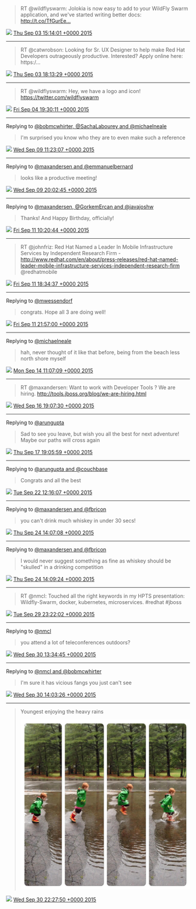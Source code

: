> RT @wildflyswarm: Jolokia is now easy to add to your WildFly Swarm application, and we've started writing better docs:  http://t.co/TfGurEe…

<img src="/images/twitter/media/tweet.ico" width="12" /> [Thu Sep 03 15:14:01 +0000 2015](https://twitter.com/kenfinnigan/status/639456318760292352)

----

> RT @catwrobson: Looking for Sr. UX Designer to help make Red Hat Developers outrageously productive. Interested? Apply online here: https:/…

<img src="/images/twitter/media/tweet.ico" width="12" /> [Thu Sep 03 18:13:29 +0000 2015](https://twitter.com/kenfinnigan/status/639501482690265088)

----

> RT @wildflyswarm: Hey, we have a logo and icon! https://twitter.com/wildflyswarm

<img src="/images/twitter/media/tweet.ico" width="12" /> [Fri Sep 04 19:30:11 +0000 2015](https://twitter.com/kenfinnigan/status/639883174508654592)

----

Replying to [@bobmcwhirter, @SachaLabourey and @michaelneale](https://twitter.com/bobmcwhirter/status/641558791755071488)

> I'm surprised you know who they are to even make such a reference

<img src="/images/twitter/media/tweet.ico" width="12" /> [Wed Sep 09 11:23:07 +0000 2015](https://twitter.com/kenfinnigan/status/641572538754166784)

----

Replying to [@maxandersen and @emmanuelbernard](https://twitter.com/maxandersen/status/641703021223772160)

> looks like a productive meeting!

<img src="/images/twitter/media/tweet.ico" width="12" /> [Wed Sep 09 20:02:45 +0000 2015](https://twitter.com/kenfinnigan/status/641703305979101184)

----

Replying to [@maxandersen, @GorkemErcan and @javajoshw](https://twitter.com/maxandersen/status/642235279508680704)

> Thanks! And Happy Birthday, officially!

<img src="/images/twitter/media/tweet.ico" width="12" /> [Fri Sep 11 10:20:44 +0000 2015](https://twitter.com/kenfinnigan/status/642281613779410944)

----

> RT @johnfriz: Red Hat Named a Leader In Mobile Infrastructure Services by Independent Research Firm - http://www.redhat.com/en/about/press-releases/red-hat-named-leader-mobile-infrastructure-services-independent-research-firm @redhatmobile

<img src="/images/twitter/media/tweet.ico" width="12" /> [Fri Sep 11 18:34:37 +0000 2015](https://twitter.com/kenfinnigan/status/642405905854767104)

----

Replying to [@mwessendorf](https://twitter.com/mwessendorf/status/642447019391381505)

> congrats. Hope all 3 are doing well!

<img src="/images/twitter/media/tweet.ico" width="12" /> [Fri Sep 11 21:57:00 +0000 2015](https://twitter.com/kenfinnigan/status/642456836889780224)

----

Replying to [@michaelneale](https://twitter.com/michaelneale/status/643370506029166592)

> hah, never thought of it like that before, being from the beach less north shore myself

<img src="/images/twitter/media/tweet.ico" width="12" /> [Mon Sep 14 11:07:09 +0000 2015](https://twitter.com/kenfinnigan/status/643380457401413633)

----

> RT @maxandersen: Want to work with Developer Tools ? We are hiring. http://tools.jboss.org/blog/we-are-hiring.html

<img src="/images/twitter/media/tweet.ico" width="12" /> [Wed Sep 16 19:07:30 +0000 2015](https://twitter.com/kenfinnigan/status/644226117335969792)

----

Replying to [@arungupta](https://twitter.com/arungupta/status/644587581980545024)

> Sad to see you leave, but wish you all the best for next adventure! Maybe our paths will cross again

<img src="/images/twitter/media/tweet.ico" width="12" /> [Thu Sep 17 19:05:59 +0000 2015](https://twitter.com/kenfinnigan/status/644588126627889152)

----

Replying to [@arungupta and @couchbase](https://twitter.com/arungupta/status/646292484079796225)

> Congrats and all the best

<img src="/images/twitter/media/tweet.ico" width="12" /> [Tue Sep 22 12:16:07 +0000 2015](https://twitter.com/kenfinnigan/status/646296917740122112)

----

Replying to [@maxandersen and @fbricon](https://twitter.com/maxandersen/status/647048727488798720)

> you can't drink much whiskey in under 30 secs!

<img src="/images/twitter/media/tweet.ico" width="12" /> [Thu Sep 24 14:07:08 +0000 2015](https://twitter.com/kenfinnigan/status/647049630383865856)

----

Replying to [@maxandersen and @fbricon](https://twitter.com/maxandersen/status/647049753960779777)

> I would never suggest something as fine as whiskey should be "skulled" in a drinking competition

<img src="/images/twitter/media/tweet.ico" width="12" /> [Thu Sep 24 14:09:24 +0000 2015](https://twitter.com/kenfinnigan/status/647050201518198784)

----

> RT @nmcl: Touched all the right keywords in my HPTS presentation: Wildfly-Swarm, docker, kubernetes, microservices. #redhat #jboss

<img src="/images/twitter/media/tweet.ico" width="12" /> [Tue Sep 29 23:22:02 +0000 2015](https://twitter.com/kenfinnigan/status/649001215821488128)

----

Replying to [@nmcl](https://twitter.com/nmcl/status/649215490783641605)

> you attend a lot of teleconferences outdoors?

<img src="/images/twitter/media/tweet.ico" width="12" /> [Wed Sep 30 13:34:45 +0000 2015](https://twitter.com/kenfinnigan/status/649215808401444864)

----

Replying to [@nmcl and @bobmcwhirter](https://twitter.com/nmcl/status/649222847001313280)

> I'm sure it has vicious fangs you just can't see

<img src="/images/twitter/media/tweet.ico" width="12" /> [Wed Sep 30 14:03:26 +0000 2015](https://twitter.com/kenfinnigan/status/649223028275048448)

----

> Youngest enjoying the heavy rains 
> 
> ![](/images/twitter/media/649349965949612032-CQL0WnyWcAAZ0Hr.jpg)

<img src="/images/twitter/media/tweet.ico" width="12" /> [Wed Sep 30 22:27:50 +0000 2015](https://twitter.com/kenfinnigan/status/649349965949612032)